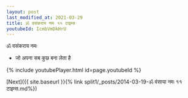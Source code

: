 ```yaml
---
layout: post
last_modified_at: 2021-03-29
title: ॐ वसंकराय नमः ११ टाइम्स
youtubeId: IcmbVmDkHrU
---
```

 
 
 ॐ वसंकराय नमः  
 
 -  जो अपना सब कुछ बना लेता है 
 
  
 
  
 
 
 
 
 
 


{% include youtubePlayer.html id=page.youtubeId %}
 
[Next]({{ site.baseurl }}{% link  split1/_posts/2014-03-19-ॐ वंसाया नमः ११ टाइम्स.md%})
 
